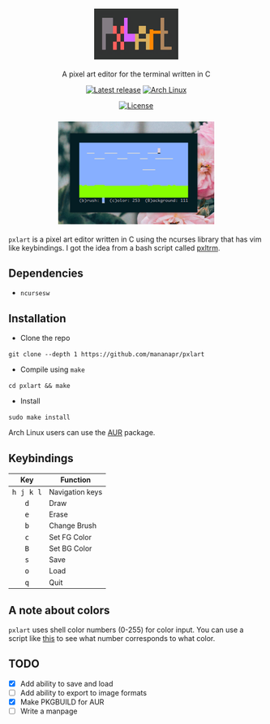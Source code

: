 <h3 align="center"><img src="logo.png" height="100px"></h3>
<p align="center">A pixel art editor for the terminal written in C</p>

<p align="center">
<a href="https://github.com/mananapr/pxlart/releases/latest"><img src="https://img.shields.io/badge/Release-v1.1-blue.svg" alt="Latest release" /></a>
<a href="https://aur.archlinux.org/packages/pxlart"><img src="https://img.shields.io/badge/AUR-v1.1-blue.svg" alt="Arch Linux" /></a>
</p>

<p align="center">
<a href="https://github.com/mananapr/pxlart/blob/master/LICENSE"><img src="https://img.shields.io/badge/license-MIT-yellow.svg" alt="License" /></a>
</p>

<h3 align="center"><img src="scrot.png" width="61%"></h3>

`pxlart` is a pixel art editor written in C using the ncurses library that has vim like keybindings.
I got the idea from a bash script called [pxltrm](https://github.com/dylanaraps/pxltrm).

## Dependencies
- `ncursesw`

## Installation
- Clone the repo

`git clone --depth 1 https://github.com/mananapr/pxlart`

- Compile using `make`

`cd pxlart && make`

- Install

`sudo make install`

Arch Linux users can use the [AUR](https://aur.archlinux.org/packages/pxlart) package.

## Keybindings
| Key | Function |
|:---:| --- |
| <kbd>h j k l</kbd> | Navigation keys |
| <kbd>d</kbd> | Draw |
| <kbd>e</kbd> | Erase |
| <kbd>b</kbd> | Change Brush |
| <kbd>c</kbd> | Set FG Color |
| <kbd>B</kbd> | Set BG Color |
| <kbd>s</kbd> | Save |
| <kbd>o</kbd> | Load |
| <kbd>q</kbd> | Quit |

## A note about colors
`pxlart` uses shell color numbers (0-255) for color input. You can use a script like [this](https://gist.github.com/MicahElliott/719710) to see what number corresponds to what color.

## TODO
- [x] Add ability to save and load
- [ ] Add ability to export to image formats
- [x] Make PKGBUILD for AUR
- [ ] Write a manpage
